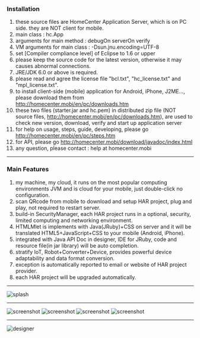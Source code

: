### Installation

1. these source files are HomeCenter Application Server, which is on PC side. they are NOT client for mobile.
2. main class : hc.App
3. arguments for main method : debugOn serverOn verify
4. VM arguments for main class : -Dsun.jnu.encoding=UTF-8
5. set [Compiler compliance level] of Eclipse to 1.6 or upper
6. please keep the source code for the latest version, otherwise it may causes abnormal connections.
7. JRE/JDK 6.0 or above is required.
8. please read and agree the license file "bcl.txt", "hc_license.txt" and "mpl_license.txt".
9. to install client-side (mobile) application for Android, iPhone, J2ME..., please download them from http://homecenter.mobi/en/pc/downloads.htm
10. these two files (starter.jar and hc.pem) in distributed zip file (NOT source files, http://homecenter.mobi/en/pc/downloads.htm), are used to check new version, download, verify and start up application server
11. for help on usage, steps, guide, developing, please go http://homecenter.mobi/en/pc/steps.htm
12. for API, please go http://homecenter.mobi/download/javadoc/index.html
13. any question, please contact : help at homecenter.mobi

***
### Main Features

1. my machine, my cloud, it runs on the most popular computing environments JVM and is cloud for your mobile, just double-click no configuration.
2. scan QRcode from mobile to download and setup HAR project, plug and play, not required to restart server.
3. build-in SecurityManager, each HAR project runs in a optional, security, limited computing and networking environment.
4. HTMLMlet is implements with Java(JRuby)+CSS on server and it will be translated HTML5+JavaScript+CSS to your mobile (Android, iPhone).
5. integrated with Java API Doc in designer, IDE for JRuby, code and resource file(in jar library) will be auto completion.
6. stratify IoT, Robot+Converter+Device, provides powerful device adaptability and data format conversion.
7. exception is automatically reported to email or website of HAR project provider.
7. each HAR project will be upgraded automatically.

***

![splash](http://homecenter.mobi/images/splash_n_txt.png)

***

![screenshot](http://homecenter.mobi/images/sc6.png)
![screenshot](http://homecenter.mobi/images/sc8.png)
![screenshot](http://homecenter.mobi/images/sc7.png)
![screenshot](http://homecenter.mobi/images/sc9.png)

***

![designer](http://homecenter.mobi/images/usage/pc_designer.png)